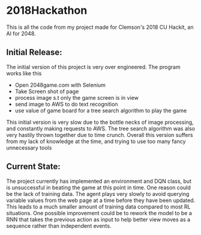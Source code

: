 # 2018Hackathon
This is all the code from my project made for Clemson's 2018 CU Hackit, an AI for 2048.

## Initial Release:
The initial version of this project is very over engineered. The program works like this
* Open 2048game.com with Selenium
* Take Screen shot of page
* process image s.t only the game screen is in view
* send image to AWS to do text recognition
* use value of game board for a tree search algorithm to play the game

This initial version is very slow due to the bottle necks of image processing, and constantly making requests to AWS.
The tree search algorithm was also very hastily thrown together due to time crunch. Overall this version suffers from my lack of
knowledge at the time, and trying to use too many fancy unnecessary tools

## Current State:
The project currently has implemented an environment and DQN class, but is unsuccessful in beating the game at this point in time.
One reason could be the lack of training data. The agent plays very slowly to avoid querying variable values from the web page
at a time before they have been updated. This leads to a much smaller amount of training data compared to most RL situations.
One possible improvement could be to rework the model to be a RNN that takes the previous action as input to help better view
moves as a sequence rather than independent events.
